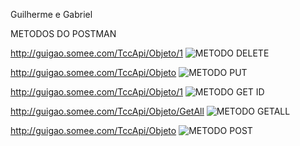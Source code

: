 Guilherme e Gabriel

METODOS DO POSTMAN 

http://guigao.somee.com/TccApi/Objeto/1
![METODO DELETE](https://github.com/user-attachments/assets/4941b6d6-0ce6-40e1-a759-961f1218cafc)

http://guigao.somee.com/TccApi/Objeto
![METODO PUT](https://github.com/user-attachments/assets/41696de9-7ab8-4c9a-b917-2eac267555c3)

http://guigao.somee.com/TccApi/Objeto/1
![METODO GET ID](https://github.com/user-attachments/assets/af0dfd02-1fc1-4afd-a75f-0f8c1382f9da)

http://guigao.somee.com/TccApi/Objeto/GetAll
![METODO GETALL](https://github.com/user-attachments/assets/d6b19f6c-c0b1-4fcb-a56a-17a64a62ae18)

http://guigao.somee.com/TccApi/Objeto
![METODO POST](https://github.com/user-attachments/assets/d565156e-c4cc-48c5-a8ad-9230fa966cd0)

